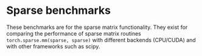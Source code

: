 # Sparse benchmarks

These benchmarks are for the sparse matrix functionality. They exist for  
comparing the performance of sparse matrix routines `torch.sparse.mm(sparse, sparse)` with different backends (CPU/CUDA)
and with other frameworks such as scipy. 
